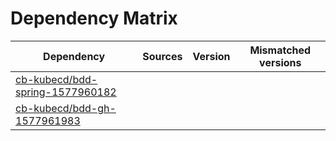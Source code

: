 # Dependency Matrix

Dependency | Sources | Version | Mismatched versions
---------- | ------- | ------- | -------------------
[cb-kubecd/bdd-spring-1577960182](https://github.com/cb-kubecd/bdd-spring-1577960182.git) |  | []() | 
[cb-kubecd/bdd-gh-1577961983](https://github.com/cb-kubecd/bdd-gh-1577961983.git) |  | []() | 
